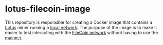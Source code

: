 # lotus-filecoin-image

This repository is responsible for creating a Docker image that contains a [Lotus](https://lotus.filecoin.io) miner
running a [local network](https://lotus.filecoin.io/lotus/developers/local-network/). The purpose of the image is to
make it easier to test interacting with the [FileCoin network](https://filecoin.io) without having to use the
[mainnet](https://docs.filecoin.io/networks/overview/#mainnet).
